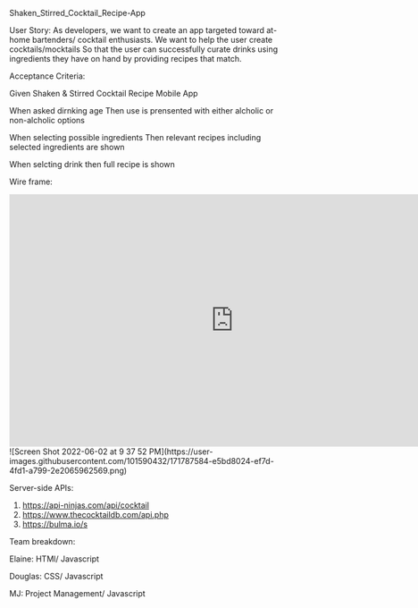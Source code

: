 Shaken_Stirred_Cocktail_Recipe-App

User Story:
As developers, we want to create an app targeted toward at-home bartenders/ cocktail enthusiasts. 
We want to help the user create cocktails/mocktails
So that the user can successfully curate drinks using ingredients they have on hand by providing recipes that match.


Acceptance Criteria:

Given Shaken & Stirred Cocktail Recipe Mobile App

When asked dirnking age 
Then use is prensented with either alcholic or non-alcholic options

When selecting possible ingredients
Then relevant recipes including selected ingredients are shown

When selcting drink
then full recipe is shown


Wire frame:
<iframe style="border: 1px solid rgba(0, 0, 0, 0.1);" width="800" height="450" src="https://www.figma.com/embed?embed_host=share&url=https%3A%2F%2Fwww.figma.com%2Ffile%2F8DcXcozdHL2OlbLYThKlWn%2FUntitled%3Fnode-id%3D0%253A1" allowfullscreen></iframe>
![Screen Shot 2022-06-02 at 9 37 52 PM](https://user-images.githubusercontent.com/101590432/171787584-e5bd8024-ef7d-4fd1-a799-2e2065962569.png)

Server-side APIs:
1. https://api-ninjas.com/api/cocktail
2. https://www.thecocktaildb.com/api.php
3. https://bulma.io/s


Team breakdown:

Elaine: HTMl/ Javascript 

Douglas: CSS/ Javascript

MJ: Project Management/ Javascript 
